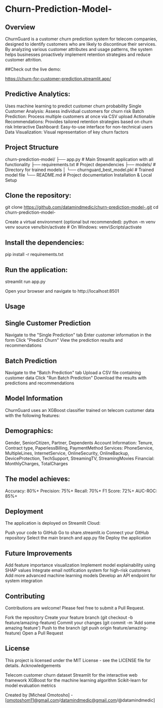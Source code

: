# Churn-Prediction-Model-

## Overview
ChurnGuard is a customer churn prediction system for telecom companies, designed to identify customers who are likely to discontinue their services. By analyzing various customer attributes and usage patterns, the system helps businesses proactively implement retention strategies and reduce customer attrition.

##Check out the live demo: 

https://churn-for-customer-prediction.streamlit.app/

## Predictive Analytics:

Uses machine learning to predict customer churn probability
Single Customer Analysis: Assess individual customers for churn risk
Batch Prediction: Process multiple customers at once via CSV upload
Actionable Recommendations: Provides tailored retention strategies based on churn risk
Interactive Dashboard: Easy-to-use interface for non-technical users
Data Visualization: Visual representation of key churn factors

## Project Structure
churn-prediction-model/
├── app.py              # Main Streamlit application with all functionality
├── requirements.txt    # Project dependencies
├── models/             # Directory for trained models
│   └── churnguard_best_model.pkl  # Trained model file
└── README.md           # Project documentation
Installation & Local Setup

## Clone the repository:
git clone https://github.com/datamindmedic/churn-prediction-model-.git
cd churn-prediction-model-

Create a virtual environment (optional but recommended):
python -m venv venv
source venv/bin/activate  # On Windows: venv\Scripts\activate

## Install the dependencies:

pip install -r requirements.txt

## Run the application:

streamlit run app.py

Open your browser and navigate to http://localhost:8501

## Usage

## Single Customer Prediction

Navigate to the "Single Prediction" tab
Enter customer information in the form
Click "Predict Churn"
View the prediction results and recommendations

## Batch Prediction

Navigate to the "Batch Prediction" tab
Upload a CSV file containing customer data
Click "Run Batch Prediction"
Download the results with predictions and recommendations

## Model Information
ChurnGuard uses an XGBoost classifier trained on telecom customer data with the following features:

## Demographics: 

Gender, SeniorCitizen, Partner, Dependents
Account Information: Tenure, Contract type, PaperlessBilling, PaymentMethod
Services: PhoneService, MultipleLines, InternetService, OnlineSecurity, OnlineBackup, DeviceProtection, TechSupport, StreamingTV, StreamingMovies
Financial: MonthlyCharges, TotalCharges

## The model achieves:

Accuracy: 80%+
Precision: 75%+
Recall: 70%+
F1 Score: 72%+
AUC-ROC: 85%+

## Deployment
The application is deployed on Streamlit Cloud: 

Push your code to GitHub
Go to share.streamlit.io
Connect your GitHub repository
Select the main branch and app.py file
Deploy the application

## Future Improvements

Add feature importance visualization
Implement model explainability using SHAP values
Integrate email notification system for high-risk customers
Add more advanced machine learning models
Develop an API endpoint for system integration

## Contributing

Contributions are welcome! Please feel free to submit a Pull Request.

Fork the repository
Create your feature branch (git checkout -b feature/amazing-feature)
Commit your changes (git commit -m 'Add some amazing feature')
Push to the branch (git push origin feature/amazing-feature)
Open a Pull Request

## License

This project is licensed under the MIT License - see the LICENSE file for details.
Acknowledgements

Telecom customer churn dataset
Streamlit for the interactive web framework
XGBoost for the machine learning algorithm
Scikit-learn for model evaluation metrics


Created by [Micheal Omotosho] - [omotoshom11@gmail.com/datamindmedic@gmail.com/@datamindmedic]
